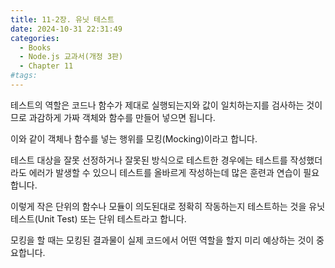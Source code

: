 ```yaml
---
title: 11-2장. 유닛 테스트
date: 2024-10-31 22:31:49
categories:
  - Books
  - Node.js 교과서(개정 3판)
  - Chapter 11
#tags:
---
```

테스트의 역할은 코드나 함수가 제대로 실행되는지와 값이 일치하는지를 검사하는 것이므로 과감하게 가짜 객체와 함수를 만들어 넣으면 됩니다.

이와 같이 객체나 함수를 넣는 행위를 모킹(Mocking)이라고 합니다.

테스트 대상을 잘못 선정하거나 잘못된 방식으로 테스트한 경우에는 테스트를 작성했더라도 에러가 발생할 수 있으니 테스트를 올바르게 작성하는데 많은 훈련과 연습이 필요합니다.

이렇게 작은 단위의 함수나 모듈이 의도된대로 정확히 작동하는지 테스트하는 것을 유닛 테스트(Unit Test) 또는 단위 테스트라고 합니다.

모킹을 할 때는 모킹된 결과물이 실제 코드에서 어떤 역할을 할지 미리 예상하는 것이 중요합니다.

